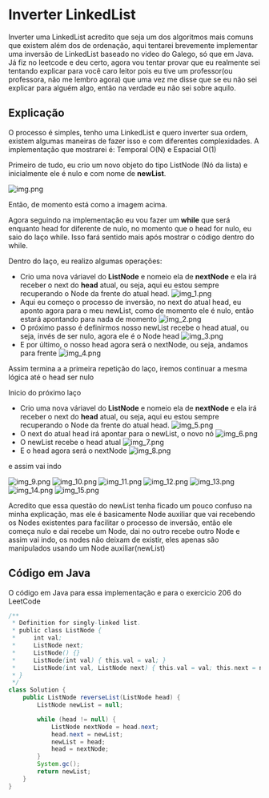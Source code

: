 # Inverter LinkedList

Inverter uma LinkedList acredito que seja um dos algoritmos mais comuns que existem além dos de ordenação, aqui tentarei brevemente
implementar uma inversão de LinkedList baseado no video do Galego, só que em Java. 
Já fiz no leetcode e deu certo, agora vou tentar provar que eu realmente sei tentando explicar para você caro leitor pois eu tive um
professor(ou professora, não me lembro agora) que uma vez me disse que se eu não sei explicar para alguém algo, então na verdade eu não sei 
sobre aquilo.

## Explicação

O processo é simples, tenho uma LinkedList e quero inverter sua ordem, existem algumas maneiras de fazer isso e com diferentes complexidades.
A implementação que mostrarei é: Temporal O(N) e Espacial O(1)

Primeiro de tudo, eu crio um novo objeto do tipo ListNode (Nó da lista) e inicialmente ele é nulo e com nome de **newList**. 

![img.png](img.png)

Então, de momento está como a imagem acima.

Agora seguindo na implementação eu vou fazer um **while** que será enquanto head for diferente de nulo, no momento que o head for nulo, eu 
saio do laço while. Isso fará sentido mais após mostrar o código dentro do while.

Dentro do laço, eu realizo algumas operações:
- Crio uma nova váriavel do **ListNode** e nomeio ela de **nextNode** e ela irá receber o next do **head** atual, ou seja, aqui eu estou 
  sempre recuperando o Node da frente do atual head.
![img_1.png](img_1.png)
- Aqui eu começo o processo de inversão, no next do atual head, eu aponto agora para o meu newList, como de momento ele é nulo, então estará 
  apontando para nada de momento
![img_2.png](img_2.png)
- O próximo passo é definirmos nosso newList recebe o head atual, ou seja, invés de ser nulo, agora ele é o Node head
![img_3.png](img_3.png)
- E por último, o nosso head agora será o nextNode, ou seja, andamos para frente 
![img_4.png](img_4.png)

Assim termina a a primeira repetição do laço, iremos continuar a mesma lógica até o head ser nulo

Inicio do próximo laço
- Crio uma nova váriavel do **ListNode** e nomeio ela de **nextNode** e ela irá receber o next do **head** atual, ou seja, aqui eu estou
  sempre recuperando o Node da frente do atual head.
![img_5.png](img_5.png)
- O next do atual head irá apontar para o newList, o novo nó
![img_6.png](img_6.png)
- O newList recebe o head atual
![img_7.png](img_7.png)
- E o head agora será o nextNode
![img_8.png](img_8.png)

e assim vai indo

![img_9.png](img_9.png)
![img_10.png](img_10.png)
![img_11.png](img_11.png)
![img_12.png](img_12.png)
![img_13.png](img_13.png)
![img_14.png](img_14.png)
![img_15.png](img_15.png)

Acredito que essa questão do newList tenha ficado um pouco confuso na minha explicação, mas ele é basicamente Node auxiliar que vai recebendo 
os Nodes existentes para facilitar o processo de inversão, então ele começa nulo e dai recebe um Node, dai no outro recebe outro Node e assim 
vai indo, os nodes não deixam de existir, eles apenas são manipulados usando um Node auxiliar(newList)

## Código em Java

O código em Java para essa implementação e para o exercicio 206 do LeetCode

```java []
/**
 * Definition for singly-linked list.
 * public class ListNode {
 *     int val;
 *     ListNode next;
 *     ListNode() {}
 *     ListNode(int val) { this.val = val; }
 *     ListNode(int val, ListNode next) { this.val = val; this.next = next; }
 * }
 */
class Solution {
    public ListNode reverseList(ListNode head) {
        ListNode newList = null;

        while (head != null) {
            ListNode nextNode = head.next;
            head.next = newList;
            newList = head;
            head = nextNode;
        }
        System.gc();
        return newList;
    }
}
```